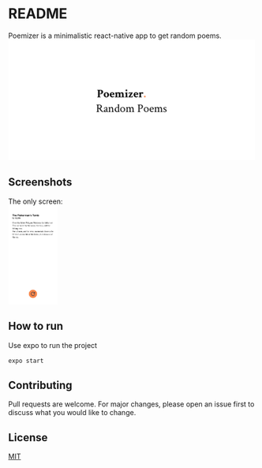 # README

Poemizer is a minimalistic react-native app to get random poems. 
<img src="images/cover.png" width="500">

## Screenshots
The only screen: <br>
<img src="images/screenshot.png" width="100">


## How to run

Use expo to run the project

```bash
expo start
```

## Contributing
Pull requests are welcome. For major changes, please open an issue first to discuss what you would like to change.


## License
[MIT](https://choosealicense.com/licenses/mit/)